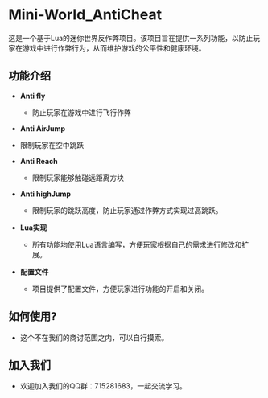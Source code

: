 # Mini-World_AntiCheat
这是一个基于Lua的迷你世界反作弊项目。该项目旨在提供一系列功能，以防止玩家在游戏中进行作弊行为，从而维护游戏的公平性和健康环境。

## 功能介绍

- **Anti fly**
  - 防止玩家在游戏中进行飞行作弊

-  **Anti AirJump**
  - 限制玩家在空中跳跃

- **Anti Reach**
  - 限制玩家能够触碰远距离方块

- **Anti highJump**
  - 限制玩家的跳跃高度，防止玩家通过作弊方式实现过高跳跃。

- **Lua实现**
  - 所有功能均使用Lua语言编写，方便玩家根据自己的需求进行修改和扩展。

- **配置文件**
  - 项目提供了配置文件，方便玩家进行功能的开启和关闭。

## 如何使用?
- 这个不在我们的商讨范围之内，可以自行摸索。

## 加入我们
- 欢迎加入我们的QQ群：715281683，一起交流学习。